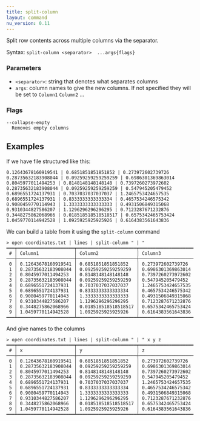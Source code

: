```yaml
---
title: split-column
layout: command
nu_version: 0.11
---
```


Split row contents across multiple columns via the separator.

Syntax: `split-column <separator>  ...args{flags}`

### Parameters

* `<separator>`: string that denotes what separates columns
* `args`: column names to give the new columns. If not specified they will be set to `Column1` `Column2` ...

### Flags

    --collapse-empty
      Removes empty columns

## Examples

If we have file structured like this:

```shell
0.12643678160919541 | 0.6851851851851852 | 0.273972602739726
0.28735632183908044 | 0.09259259259259259 | 0.6986301369863014
0.8045977011494253 | 0.8148148148148148 | 0.7397260273972602
0.28735632183908044 | 0.09259259259259259 | 0.547945205479452
0.6896551724137931 | 0.7037037037037037 | 1.2465753424657535
0.6896551724137931 | 0.8333333333333334 | 0.4657534246575342
0.9080459770114943 | 1.3333333333333333 | 0.4931506849315068
0.9310344827586207 | 1.1296296296296295 | 0.7123287671232876
0.3448275862068966 | 0.018518518518518517 | 0.6575342465753424
1.0459770114942528 | 1.0925925925925926 | 0.6164383561643836
```

We can build a table from it using the `split-column` command

```shell
> open coordinates.txt | lines | split-column " | "
━━━┯━━━━━━━━━━━━━━━━━━━━━┯━━━━━━━━━━━━━━━━━━━━━━┯━━━━━━━━━━━━━━━━━━━━
 # │ Column1             │ Column2              │ Column3
───┼─────────────────────┼──────────────────────┼────────────────────
 0 │ 0.12643678160919541 │ 0.6851851851851852   │ 0.273972602739726
 1 │ 0.28735632183908044 │ 0.09259259259259259  │ 0.6986301369863014
 2 │ 0.8045977011494253  │ 0.8148148148148148   │ 0.7397260273972602
 3 │ 0.28735632183908044 │ 0.09259259259259259  │ 0.547945205479452
 4 │ 0.6896551724137931  │ 0.7037037037037037   │ 1.2465753424657535
 5 │ 0.6896551724137931  │ 0.8333333333333334   │ 0.4657534246575342
 6 │ 0.9080459770114943  │ 1.3333333333333333   │ 0.4931506849315068
 7 │ 0.9310344827586207  │ 1.1296296296296295   │ 0.7123287671232876
 8 │ 0.3448275862068966  │ 0.018518518518518517 │ 0.6575342465753424
 9 │ 1.0459770114942528  │ 1.0925925925925926   │ 0.6164383561643836
━━━┷━━━━━━━━━━━━━━━━━━━━━┷━━━━━━━━━━━━━━━━━━━━━━┷━━━━━━━━━━━━━━━━━━━━
```

And give names to the columns

```shell
> open coordinates.txt | lines | split-column " | " x y z
━━━┯━━━━━━━━━━━━━━━━━━━━━┯━━━━━━━━━━━━━━━━━━━━━━┯━━━━━━━━━━━━━━━━━━━━
 # │ x                   │ y                    │ z
───┼─────────────────────┼──────────────────────┼────────────────────
 0 │ 0.12643678160919541 │ 0.6851851851851852   │ 0.273972602739726
 1 │ 0.28735632183908044 │ 0.09259259259259259  │ 0.6986301369863014
 2 │ 0.8045977011494253  │ 0.8148148148148148   │ 0.7397260273972602
 3 │ 0.28735632183908044 │ 0.09259259259259259  │ 0.547945205479452
 4 │ 0.6896551724137931  │ 0.7037037037037037   │ 1.2465753424657535
 5 │ 0.6896551724137931  │ 0.8333333333333334   │ 0.4657534246575342
 6 │ 0.9080459770114943  │ 1.3333333333333333   │ 0.4931506849315068
 7 │ 0.9310344827586207  │ 1.1296296296296295   │ 0.7123287671232876
 8 │ 0.3448275862068966  │ 0.018518518518518517 │ 0.6575342465753424
 9 │ 1.0459770114942528  │ 1.0925925925925926   │ 0.6164383561643836
━━━┷━━━━━━━━━━━━━━━━━━━━━┷━━━━━━━━━━━━━━━━━━━━━━┷━━━━━━━━━━━━━━━━━━━━
```
